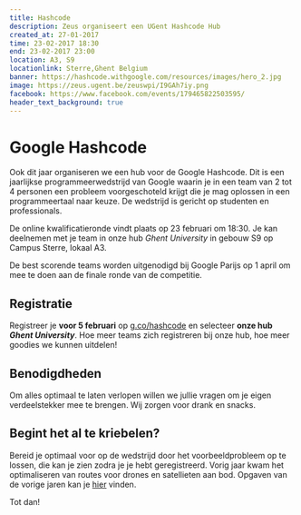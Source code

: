 ```yaml
---
title: Hashcode
description: Zeus organiseert een UGent Hashcode Hub
created_at: 27-01-2017
time: 23-02-2017 18:30
end: 23-02-2017 23:00
location: A3, S9
locationlink: Sterre,Ghent Belgium
banner: https://hashcode.withgoogle.com/resources/images/hero_2.jpg
image: https://zeus.ugent.be/zeuswpi/I9GAh7iy.png
facebook: https://www.facebook.com/events/179465822503595/
header_text_background: true
---
```


# Google Hashcode
Ook dit jaar organiseren we een hub voor de Google Hashcode. Dit is een jaarlijkse programmeerwedstrijd van Google waarin je in een team van 2 tot 4 personen een probleem voorgeschoteld krijgt die je mag oplossen in een programmeertaal naar keuze. De wedstrijd is gericht op studenten en professionals.

De online kwalificatieronde vindt plaats op 23 februari om 18:30. Je kan deelnemen met je team in onze hub _Ghent University_ in gebouw S9 op Campus Sterre, lokaal A3.

De best scorende teams worden uitgenodigd bij Google Parijs op 1 april om mee te doen aan de finale ronde van de competitie.

## Registratie
Registreer je **voor 5 februari** op [g.co/hashcode](https://g.co/hashcode) en selecteer **onze hub _Ghent University_**. Hoe meer teams zich registreren bij onze hub, hoe meer goodies we kunnen uitdelen!

## Benodigdheden
Om alles optimaal te laten verlopen willen we jullie vragen om je eigen verdeelstekker mee te brengen. Wij zorgen voor drank en snacks.

## Begint het al te kriebelen?

Bereid je optimaal voor op de wedstrijd door het voorbeeldprobleem op te lossen, die kan je zien zodra je je hebt geregistreerd. Vorig jaar kwam het optimaliseren van routes voor drones en satellieten aan bod. Opgaven van de vorige jaren kan je [hier](https://hashcode.withgoogle.com/past_editions.html) vinden.

Tot dan!

